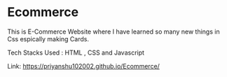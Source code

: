 # Ecommerce
This is E-Commerce Website where I have learned so many new things in Css espically making Cards.

Tech Stacks Used : HTML , CSS and Javascript

Link: https://priyanshu102002.github.io/Ecommerce/
